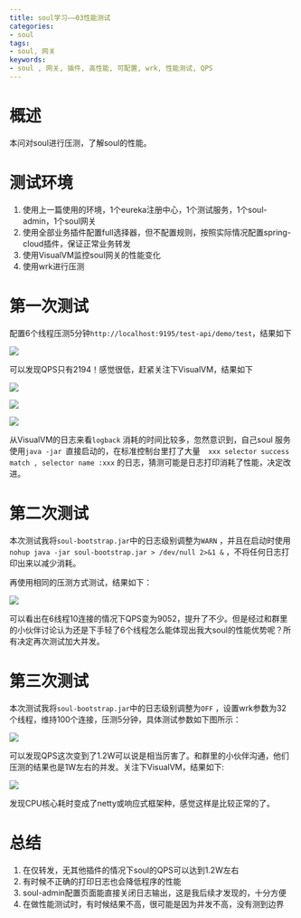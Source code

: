 ```yaml
---
title: soul学习——03性能测试
categories:
- soul
tags:
- soul, 网关
keywords:
- soul , 网关, 插件, 高性能, 可配置, wrk, 性能测试, QPS
---
```


# 概述

本问对soul进行压测，了解soul的性能。

<!-- more -->

# 测试环境

1. 使用上一篇使用的环境，1个eureka注册中心，1个测试服务，1个soul-admin，1个soul网关
2. 使用全部业务插件配置full选择器，但不配置规则，按照实际情况配置spring-cloud插件，保证正常业务转发
3. 使用VisualVM监控soul网关的性能变化
4. 使用wrk进行压测

# 第一次测试

配置6个线程压测5分钟`http://localhost:9195/test-api/demo/test`，结果如下

![](https://rfc2616.oss-cn-beijing.aliyuncs.com/blog/soul03-01.jpg)

可以发现QPS只有2194！感觉很低，赶紧关注下VisualVM，结果如下

![](https://rfc2616.oss-cn-beijing.aliyuncs.com/blog/soul03-02.jpeg)

![](/Users/luoxiaolong/Documents/梦码/01作业/soul03-03.jpeg)

![](https://rfc2616.oss-cn-beijing.aliyuncs.com/blog/soul03-04.jpeg)

从VisualVM的日志来看`logback` 消耗的时间比较多，忽然意识到，自己soul 服务使用`java -jar `直接启动的，在标准控制台里打了大量`  xxx selector success match , selector name :xxx` 的日志，猜测可能是日志打印消耗了性能，决定改进。

# 第二次测试

本次测试我将`soul-bootstrap.jar`中的日志级别调整为`WARN` ，并且在启动时使用`nohup java -jar soul-bootstrap.jar > /dev/null 2>&1 &` ，不将任何日志打印出来以减少消耗。

再使用相同的压测方式测试，结果如下：

![](https://rfc2616.oss-cn-beijing.aliyuncs.com/blog/soul03-05.jpeg)

可以看出在6线程10连接的情况下QPS变为9052，提升了不少。但是经过和群里的小伙伴讨论认为还是下手轻了6个线程怎么能体现出我大soul的性能优势呢？所有决定再次测试加大并发。

# 第三次测试

本次测试我将`soul-bootstrap.jar`中的日志级别调整为`OFF` ，设置wrk参数为32个线程，维持100个连接，压测5分钟，具体测试参数如下图所示：

![](https://rfc2616.oss-cn-beijing.aliyuncs.com/blog/soul03-06.jpeg)

可以发现QPS这次变到了1.2W可以说是相当厉害了。和群里的小伙伴沟通，他们压测的结果也是1W左右的并发。关注下VisualVM，结果如下:

![](https://rfc2616.oss-cn-beijing.aliyuncs.com/blog/soul03-07.jpeg)

发现CPU核心耗时变成了netty或响应式框架种，感觉这样是比较正常的了。

# 总结

1. 在仅转发，无其他插件的情况下soul的QPS可以达到1.2W左右
2. 有时候不正确的打印日志也会降低程序的性能
3. soul-admin配置页面能直接关闭日志输出，这是我后续才发现的，十分方便
4. 在做性能测试时，有时候结果不高，很可能是因为并发不高，没有测到边界